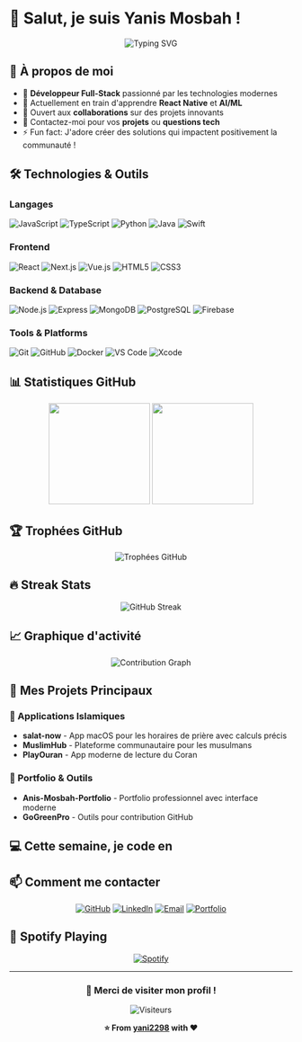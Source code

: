 # 👋 Salut, je suis Yanis Mosbah !

<div align="center">
  <img src="https://readme-typing-svg.herokuapp.com?font=Fira+Code&pause=1000&color=36BCF7&center=true&vCenter=true&width=435&lines=Full-Stack+Developer;AI+%26+Tech+Enthusiast;Always+Learning+New+Things;Welcome+to+my+GitHub!" alt="Typing SVG" />
</div>

## 🚀 À propos de moi

- 🔭 **Développeur Full-Stack** passionné par les technologies modernes
- 🌱 Actuellement en train d'apprendre **React Native** et **AI/ML**
- 👯 Ouvert aux **collaborations** sur des projets innovants
- 💬 Contactez-moi pour vos **projets** ou **questions tech**
- ⚡ Fun fact: J'adore créer des solutions qui impactent positivement la communauté !

## 🛠️ Technologies & Outils

### Langages
![JavaScript](https://img.shields.io/badge/-JavaScript-F7DF1E?style=for-the-badge&logo=javascript&logoColor=black)
![TypeScript](https://img.shields.io/badge/-TypeScript-3178C6?style=for-the-badge&logo=typescript&logoColor=white)
![Python](https://img.shields.io/badge/-Python-3776AB?style=for-the-badge&logo=python&logoColor=white)
![Java](https://img.shields.io/badge/-Java-007396?style=for-the-badge&logo=java&logoColor=white)
![Swift](https://img.shields.io/badge/-Swift-FA7343?style=for-the-badge&logo=swift&logoColor=white)

### Frontend
![React](https://img.shields.io/badge/-React-61DAFB?style=for-the-badge&logo=react&logoColor=black)
![Next.js](https://img.shields.io/badge/-Next.js-000000?style=for-the-badge&logo=next.js&logoColor=white)
![Vue.js](https://img.shields.io/badge/-Vue.js-4FC08D?style=for-the-badge&logo=vue.js&logoColor=white)
![HTML5](https://img.shields.io/badge/-HTML5-E34F26?style=for-the-badge&logo=html5&logoColor=white)
![CSS3](https://img.shields.io/badge/-CSS3-1572B6?style=for-the-badge&logo=css3&logoColor=white)

### Backend & Database
![Node.js](https://img.shields.io/badge/-Node.js-339933?style=for-the-badge&logo=node.js&logoColor=white)
![Express](https://img.shields.io/badge/-Express-000000?style=for-the-badge&logo=express&logoColor=white)
![MongoDB](https://img.shields.io/badge/-MongoDB-47A248?style=for-the-badge&logo=mongodb&logoColor=white)
![PostgreSQL](https://img.shields.io/badge/-PostgreSQL-336791?style=for-the-badge&logo=postgresql&logoColor=white)
![Firebase](https://img.shields.io/badge/-Firebase-FFCA28?style=for-the-badge&logo=firebase&logoColor=black)

### Tools & Platforms
![Git](https://img.shields.io/badge/-Git-F05032?style=for-the-badge&logo=git&logoColor=white)
![GitHub](https://img.shields.io/badge/-GitHub-181717?style=for-the-badge&logo=github&logoColor=white)
![Docker](https://img.shields.io/badge/-Docker-2496ED?style=for-the-badge&logo=docker&logoColor=white)
![VS Code](https://img.shields.io/badge/-VS%20Code-007ACC?style=for-the-badge&logo=visual-studio-code&logoColor=white)
![Xcode](https://img.shields.io/badge/-Xcode-147EFB?style=for-the-badge&logo=xcode&logoColor=white)

## 📊 Statistiques GitHub

<div align="center">
  <img height="180em" src="https://github-readme-stats.vercel.app/api?username=yani2298&show_icons=true&theme=radical&include_all_commits=true&count_private=true"/>
  <img height="180em" src="https://github-readme-stats.vercel.app/api/top-langs/?username=yani2298&layout=compact&theme=radical&hide_border=true"/>
</div>

## 🏆 Trophées GitHub

<div align="center">
  <img src="https://github-profile-trophy.vercel.app/?username=yani2298&theme=radical&row=2&column=3&margin-h=15&margin-w=5&no-bg=true" alt="Trophées GitHub" />
</div>

## 🔥 Streak Stats

<div align="center">
  <img src="https://github-readme-streak-stats.herokuapp.com/?user=yani2298&theme=radical&hide_border=true" alt="GitHub Streak" />
</div>

## 📈 Graphique d'activité

<div align="center">
  <img src="https://github-readme-activity-graph.vercel.app/graph?username=yani2298&theme=redical&hide_border=true&custom_title=Contributions%20Graph" alt="Contribution Graph" />
</div>

## 🎯 Mes Projets Principaux

### 🕌 Applications Islamiques
- **salat-now** - App macOS pour les horaires de prière avec calculs précis
- **MuslimHub** - Plateforme communautaire pour les musulmans
- **PlayOuran** - App moderne de lecture du Coran

### 💼 Portfolio & Outils
- **Anis-Mosbah-Portfolio** - Portfolio professionnel avec interface moderne
- **GoGreenPro** - Outils pour contribution GitHub

## 💻 Cette semaine, je code en

<!--START_SECTION:waka-->
<!--END_SECTION:waka-->

## 📫 Comment me contacter

<div align="center">

[![GitHub](https://img.shields.io/badge/-GitHub-181717?style=for-the-badge&logo=github&logoColor=white)](https://github.com/yani2298)
[![LinkedIn](https://img.shields.io/badge/-LinkedIn-0A66C2?style=for-the-badge&logo=linkedin&logoColor=white)](https://linkedin.com/in/anis-mosbah)
[![Email](https://img.shields.io/badge/-Email-D14836?style=for-the-badge&logo=gmail&logoColor=white)](mailto:anis.mosbah@example.com)
[![Portfolio](https://img.shields.io/badge/-Portfolio-000000?style=for-the-badge&logo=vercel&logoColor=white)](https://anis-mosbah.dev)

</div>

## 🎵 Spotify Playing

<div align="center">
  
[![Spotify](https://novatorem.vercel.app/api/spotify)](https://open.spotify.com/user/votre-spotify-id)

</div>

---

<div align="center">
  
### 💖 Merci de visiter mon profil ! 

<img src="https://komarev.com/ghpvc/?username=yani2298&color=blueviolet&style=for-the-badge&label=VISITEURS" alt="Visiteurs" />

**⭐️ From [yani2298](https://github.com/yani2298) with ❤️**

</div>
